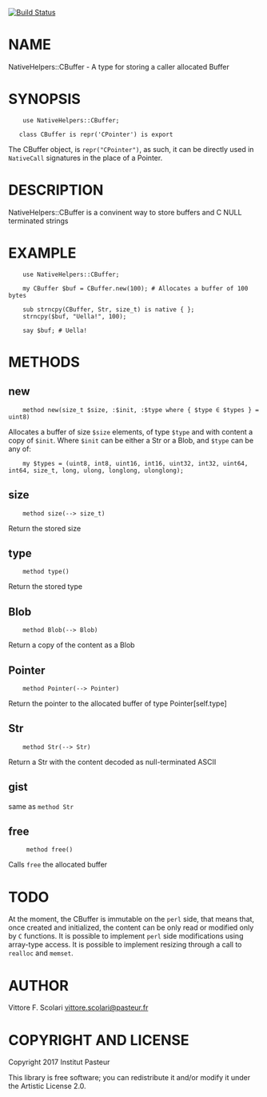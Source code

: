 [![Build Status](https://travis-ci.org/scovit/NativeHelpers-CBuffer.svg?branch=master)](https://travis-ci.org/scovit/NativeHelpers-CBuffer)

NAME
====

NativeHelpers::CBuffer - A type for storing a caller allocated Buffer

SYNOPSIS
========

```perl6
    use NativeHelpers::CBuffer;

   class CBuffer is repr('CPointer') is export
```

The CBuffer object, is `repr("CPointer")`, as such, it can be directly used in
`NativeCall` signatures in the place of a Pointer.

DESCRIPTION
===========

NativeHelpers::CBuffer is a convinent way to store buffers and C NULL terminated strings

EXAMPLE
=======

```perl6
    use NativeHelpers::CBuffer;

    my CBuffer $buf = CBuffer.new(100); # Allocates a buffer of 100 bytes

    sub strncpy(CBuffer, Str, size_t) is native { };
    strncpy($buf, "Uella!", 100);

    say $buf; # Uella!
```

METHODS
=======

## new

```perl6
    method new(size_t $size, :$init, :$type where { $type ∈ $types } = uint8)
```

Allocates a buffer of size `$size` elements, of type `$type` and with content a copy of `$init`.
Where `$init` can be either a Str or a Blob, and `$type` can be any of:

```perl6
    my $types = (uint8, int8, uint16, int16, uint32, int32, uint64, int64, size_t, long, ulong, longlong, ulonglong);
```

## size

```perl6
    method size(--> size_t)
```

Return the stored size

## type

```perl6
    method type()
```

Return the stored type

## Blob

```perl6
    method Blob(--> Blob)
```

Return a copy of the content as a Blob

## Pointer

```perl6
    method Pointer(--> Pointer)
```

Return the pointer to the allocated buffer of type Pointer[self.type]

## Str

```perl6
    method Str(--> Str)
```

Return a Str with the content decoded as null-terminated ASCII

## gist

same as `method Str`

## free

```perl6
     method free()
```

Calls `free` the allocated buffer

TODO
====

At the moment, the CBuffer is immutable on the `perl` side, that means that,
once created and initialized, the content can be only read or modified only
by `C` functions. It is possible to implement `perl` side modifications using
array-type access. It is possible to implement resizing through a call to
`realloc` and `memset`.

AUTHOR
======

Vittore F. Scolari <vittore.scolari@pasteur.fr>

COPYRIGHT AND LICENSE
=====================

Copyright 2017 Institut Pasteur

This library is free software; you can redistribute it and/or modify it under the Artistic License 2.0.
